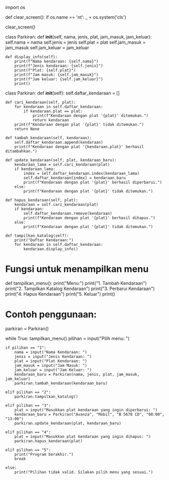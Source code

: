 import os


def clear_screen():
    if os.name == 'nt':
        _ = os.system('cls')

clear_screen()


class Parkiran:
    def __init__(self, nama, jenis, plat, jam_masuk, jam_keluar):
        self.nama = nama
        self.jenis = jenis
        self.plat = plat
        self.jam_masuk = jam_masuk
        self.jam_keluar = jam_keluar

    def display_info(self):
        print(f"Nama kendaraan: {self.nama}")
        print(f"Jenis kendaraan: {self.jenis}")
        print(f"Plat: {self.plat}")
        print(f"Jam masuk: {self.jam_masuk}")
        print(f"Jam keluar: {self.jam_keluar}")
        print()


class Parkiran:
    def __init__(self):
        self.daftar_kendaraan = []

    def cari_kendaraan(self, plat):
        for kendaraan in self.daftar_kendaraan:
            if kendaraan.plat == plat:
                print(f"Kendaraan dengan plat '{plat}' ditemukan.")
                return kendaraan
        print(f"Kendaraan dengan plat '{plat}' tidak ditemukan.")
        return None

    def tambah_kendaraan(self, kendaraan):
        self.daftar_kendaraan.append(kendaraan)
        print(f"Kendaraan dengan plat '{kendaraan.plat}' berhasil ditambahkan.")

    def update_kendaraan(self, plat, kendaraan_baru):
        kendaraan_lama = self.cari_kendaraan(plat)
        if kendaraan_lama:
            index = self.daftar_kendaraan.index(kendaraan_lama)
            self.daftar_kendaraan[index] = kendaraan_baru
            print(f"Kendaraan dengan plat '{plat}' berhasil diperbarui.")
        else:
            print(f"Kendaraan dengan plat '{plat}' tidak ditemukan.")

    def hapus_kendaraan(self, plat):
        kendaraan = self.cari_kendaraan(plat)
        if kendaraan:
            self.daftar_kendaraan.remove(kendaraan)
            print(f"Kendaraan dengan plat '{plat}' berhasil dihapus.")
        else:
            print(f"Kendaraan dengan plat '{plat}' tidak ditemukan.")

    def tampilkan_katalog(self):
        print("Daftar Kendaraan:")
        for kendaraan in self.daftar_kendaraan:
            kendaraan.display_info()


# Fungsi untuk menampilkan menu
def tampilkan_menu():
    print("Menu:")
    print("1. Tambah Kendaraan")
    print("2. Tampilkan Katalog Kendaraan")
    print("3. Perbarui Kendaraan")
    print("4. Hapus Kendaraan")
    print("5. Keluar")
    print()


# Contoh penggunaan:
parkiran = Parkiran()

while True:
    tampilkan_menu()
    pilihan = input("Pilih menu: ")

    if pilihan == "1":
        nama = input("Nama Kendaraan: ")
        jenis = input("Jenis Kendaraan: ")
        plat = input("Plat Kendaraan: ")
        jam_masuk = input("Jam Masuk: ")
        jam_keluar = input("Jam Keluar: ")
        kendaraan_baru = Parkiran(nama, jenis, plat, jam_masuk, jam_keluar)
        parkiran.tambah_kendaraan(kendaraan_baru)

    elif pilihan == "2":
        parkiran.tampilkan_katalog()

    elif pilihan == "3":
        plat = input("Masukkan plat kendaraan yang ingin diperbarui: ")
        kendaraan_baru = Parkiran("Avanza", "Mobil", "B 5678 CD", "08:00", "13:00")
        parkiran.update_kendaraan(plat, kendaraan_baru)

    elif pilihan == "4":
        plat = input("Masukkan plat kendaraan yang ingin dihapus: ")
        parkiran.hapus_kendaraan(plat)

    elif pilihan == "5":
        print("Program berakhir.")
        break

    else:
        print("Pilihan tidak valid. Silakan pilih menu yang sesuai.")
